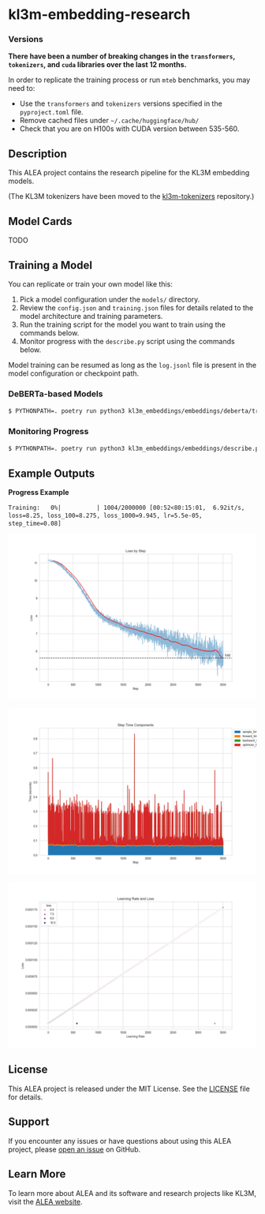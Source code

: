 # kl3m-embedding-research

### Versions
**There have been a number of breaking changes in the `transformers`, `tokenizers`, and `cuda` libraries over the last 12 months.**

In order to replicate the training process or run `mteb` benchmarks, you may need to:
 * Use the `transformers` and `tokenizers` versions specified in the `pyproject.toml` file.
 * Remove cached files under `~/.cache/huggingface/hub/`
 * Check that you are on H100s with CUDA version between 535-560.

## Description

This ALEA project contains the research pipeline for the KL3M embedding models.

(The KL3M tokenizers have been moved to the [kl3m-tokenizers](https://github.com/alea-institute/kl3m-tokenizers) repository.)

## Model Cards

TODO

## Training a Model

You can replicate or train your own model like this:

1. Pick a model configuration under the `models/` directory.
2. Review the `config.json` and `training.json` files for details related to the model architecture and training parameters.
3. Run the training script for the model you want to train using the commands below.
4. Monitor progress with the `describe.py` script using the commands below.

Model training can be resumed as long as the `log.jsonl` file is present in the model configuration or checkpoint path.

### DeBERTa-based Models

```bash
$ PYTHONPATH=. poetry run python3 kl3m_embeddings/embeddings/deberta/train_deberta_single.py models/kl3m-embedding-005/
```

### Monitoring Progress

```bash
$ PYTHONPATH=. poetry run python3 kl3m_embeddings/embeddings/describe.py models/kl3m-embedding-005/log.jsonl
```

## Example Outputs

**Progress Example**
```
Training:   0%|          | 1004/2000000 [00:52<80:15:01,  6.92it/s, loss=8.25, loss_100=8.275, loss_1000=9.945, lr=5.5e-05, step_time=0.08]
```

![loss_by_step.png](loss_by_step.png)

![step_time_components.png](step_time_components.png)

![learning_rate_loss.png](learning_rate_loss.png)


## License

This ALEA project is released under the MIT License. See the [LICENSE](LICENSE) file for details.

## Support

If you encounter any issues or have questions about using this ALEA project, please [open an issue](https://github.com/alea-institute/kl3m-embedding-research/issues) on GitHub.

## Learn More

To learn more about ALEA and its software and research projects like KL3M, visit the [ALEA website](https://aleainstitute.ai/).
